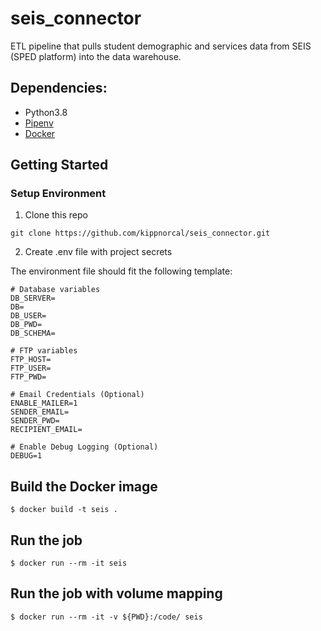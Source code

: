 # seis_connector
ETL pipeline that pulls student demographic and services data from SEIS (SPED platform) into the data warehouse.

## Dependencies:

- Python3.8
- [Pipenv](https://pipenv.readthedocs.io/en/latest/)
- [Docker](https://www.docker.com/)

## Getting Started

### Setup Environment

1. Clone this repo

```
git clone https://github.com/kippnorcal/seis_connector.git
```

2. Create .env file with project secrets

The environment file should fit the following template:

```
# Database variables
DB_SERVER=
DB=
DB_USER=
DB_PWD=
DB_SCHEMA=

# FTP variables
FTP_HOST=
FTP_USER=
FTP_PWD=

# Email Credentials (Optional)
ENABLE_MAILER=1
SENDER_EMAIL=
SENDER_PWD=
RECIPIENT_EMAIL=

# Enable Debug Logging (Optional)
DEBUG=1
```

## Build the Docker image

```
$ docker build -t seis .
```

## Run the job
```
$ docker run --rm -it seis
```

## Run the job with volume mapping
```
$ docker run --rm -it -v ${PWD}:/code/ seis
```
